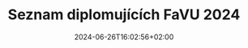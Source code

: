 ---
title: "Seznam diplomujících FaVU 2024"
shortTitle: "Diplomanstvo 2024"
date: 2024-06-26T16:02:56+02:00
draft: false
weight: 9
hide: true
url: "2024"
aliases : [
  "diplomantky"
]
---